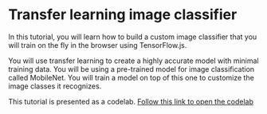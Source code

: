 # Transfer learning image classifier

In this tutorial, you will learn how to build a custom image classifier that you will train on the fly in the browser using TensorFlow.js.

You will use transfer learning to create a highly accurate model with minimal training data. You will be using a pre-trained model for image classification called MobileNet. You will train a model on top of this one to customize the image classes it recognizes.

This tutorial is presented as a codelab. [Follow this link to open the codelab](https://codelabs.developers.google.com/codelabs/tensorflowjs-teachablemachine-codelab/index.html)
